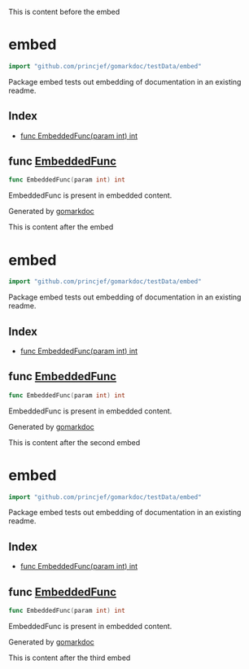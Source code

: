 This is content before the embed

<!-- gomarkdoc:embed:start -->

<!-- Code generated by gomarkdoc. DO NOT EDIT -->

# embed

```go
import "github.com/princjef/gomarkdoc/testData/embed"
```

Package embed tests out embedding of documentation in an existing readme.

## Index

- [func EmbeddedFunc(param int) int](<#func-embeddedfunc>)

## func [EmbeddedFunc](<https://github.com/princjef/gomarkdoc/blob/master/testData/embed/embed.go#L6>)

```go
func EmbeddedFunc(param int) int
```

EmbeddedFunc is present in embedded content.

Generated by [gomarkdoc](<https://github.com/princjef/gomarkdoc>)


<!-- gomarkdoc:embed:end -->

This is content after the embed

<!-- gomarkdoc:embed:start -->

<!-- Code generated by gomarkdoc. DO NOT EDIT -->

# embed

```go
import "github.com/princjef/gomarkdoc/testData/embed"
```

Package embed tests out embedding of documentation in an existing readme.

## Index

- [func EmbeddedFunc(param int) int](<#func-embeddedfunc>)

## func [EmbeddedFunc](<https://github.com/princjef/gomarkdoc/blob/master/testData/embed/embed.go#L6>)

```go
func EmbeddedFunc(param int) int
```

EmbeddedFunc is present in embedded content.

Generated by [gomarkdoc](<https://github.com/princjef/gomarkdoc>)


<!-- gomarkdoc:embed:end -->

This is content after the second embed

<!-- gomarkdoc:embed:start -->

<!-- Code generated by gomarkdoc. DO NOT EDIT -->

# embed

```go
import "github.com/princjef/gomarkdoc/testData/embed"
```

Package embed tests out embedding of documentation in an existing readme.

## Index

- [func EmbeddedFunc(param int) int](<#func-embeddedfunc>)

## func [EmbeddedFunc](<https://github.com/princjef/gomarkdoc/blob/master/testData/embed/embed.go#L6>)

```go
func EmbeddedFunc(param int) int
```

EmbeddedFunc is present in embedded content.

Generated by [gomarkdoc](<https://github.com/princjef/gomarkdoc>)


<!-- gomarkdoc:embed:end -->

This is content after the third embed